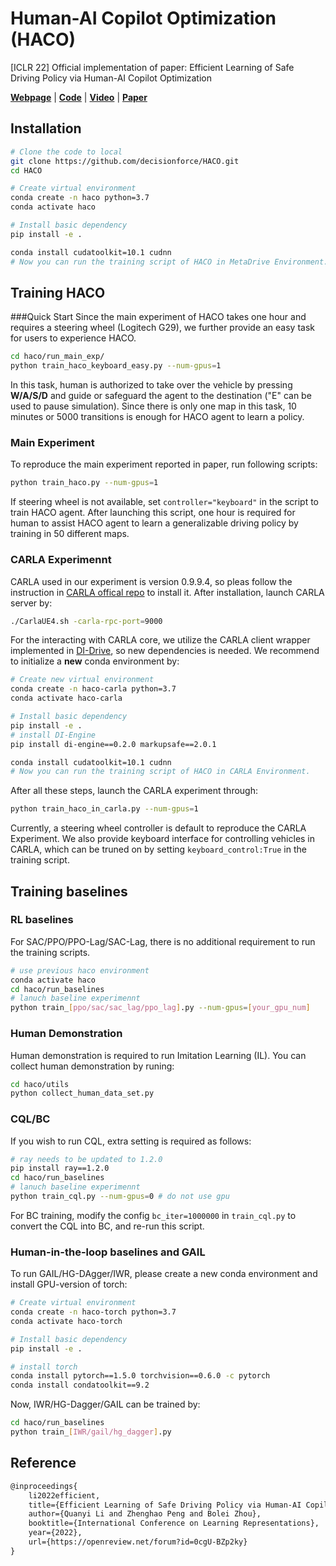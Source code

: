 # Human-AI Copilot Optimization (HACO)

[ICLR 22] Official implementation of paper: Efficient Learning of Safe Driving Policy via Human-AI Copilot Optimization

[**Webpage**](https://decisionforce.github.io/HACO/) | 
[**Code**](https://github.com/decisionforce/HACO) | 
[**Video**](https://decisionforce.github.io/HACO/#video) |
[**Paper**](https://openreview.net/pdf?id=0cgU-BZp2ky)


## Installation

```bash
# Clone the code to local
git clone https://github.com/decisionforce/HACO.git
cd HACO

# Create virtual environment
conda create -n haco python=3.7
conda activate haco

# Install basic dependency
pip install -e .

conda install cudatoolkit=10.1 cudnn
# Now you can run the training script of HACO in MetaDrive Environment.
```
## Training HACO

###Quick Start
Since the main experiment of HACO takes one hour and requires a steering wheel (Logitech G29), we further provide an 
easy task for users to experience HACO.
```bash
cd haco/run_main_exp/
python train_haco_keyboard_easy.py --num-gpus=1
```
In this task, human is authorized to take over the vehicle by pressing **W/A/S/D** and guide or safeguard the agent to 
the destination ("E" can be used to pause simulation). 
Since there is only one map in this task, 10 minutes or 5000 transitions is enough for HACO agent to learn a policy.

### Main Experiment
To reproduce the main experiment reported in paper, run following scripts:
```bash
python train_haco.py --num-gpus=1
```
If steering wheel is not available, set ```controller="keyboard"``` in the script to train HACO agent. After launching this script,
one hour is required for human to assist HACO agent to learn a generalizable driving policy by training in 50 different maps.

### CARLA Experimennt
CARLA used in our experiment is version 0.9.9.4, so pleas follow the instruction in 
[CARLA offical repo](https://github.com/carla-simulator/carla) to install it.
After installation, launch CARLA server by:
```bash
./CarlaUE4.sh -carla-rpc-port=9000 
```

For the interacting with CARLA core, we utilize the CARLA client wrapper implemented in [DI-Drive](https://github.com/opendilab/DI-drive), so new dependencies
is needed. We recommend to initialize a **new** conda environment by:
```bash
# Create new virtual environment
conda create -n haco-carla python=3.7
conda activate haco-carla

# Install basic dependency
pip install -e .
# install DI-Engine
pip install di-engine==0.2.0 markupsafe==2.0.1

conda install cudatoolkit=10.1 cudnn
# Now you can run the training script of HACO in CARLA Environment.
```
After all these steps, launch the CARLA experiment through:
```bash
python train_haco_in_carla.py --num-gpus=1
```
Currently, a steering wheel controller is default to reproduce the CARLA Experiment. 
We also provide keyboard interface for controlling vehicles in CARLA, which can be truned on by setting
```keyboard_control:True``` in the training script.


## Training baselines
### RL baselines 
For SAC/PPO/PPO-Lag/SAC-Lag, there is no additional requirement to run the training scripts. 
```bash
# use previous haco environment
conda activate haco  
cd haco/run_baselines
# lanuch baseline experimennt
python train_[ppo/sac/sac_lag/ppo_lag].py --num-gpus=[your_gpu_num]
```

### Human Demonstration
Human demonstration is required to run Imitation Learning (IL). You can collect human demonstration by runing:
```bash
cd haco/utils
python collect_human_data_set.py
```

### CQL/BC
If you wish to run CQL, extra setting is required as follows:
```bash
# ray needs to be updated to 1.2.0
pip install ray==1.2.0
cd haco/run_baselines
# lanuch baseline experimennt
python train_cql.py --num-gpus=0 # do not use gpu
```
For BC training, modify the config ```bc_iter=1000000``` in ```train_cql.py``` to convert the CQL into BC, and re-run this script.  

### Human-in-the-loop baselines and GAIL
To run GAIL/HG-DAgger/IWR, please create a new conda environment and install GPU-version of torch:
```bash
# Create virtual environment
conda create -n haco-torch python=3.7
conda activate haco-torch

# Install basic dependency
pip install -e .

# install torch
conda install pytorch==1.5.0 torchvision==0.6.0 -c pytorch
conda install condatoolkit==9.2
```
Now, IWR/HG-Dagger/GAIL can be trained by:
```bash
cd haco/run_baselines 
python train_[IWR/gail/hg_dagger].py
```




## Reference

```latex
@inproceedings{
    li2022efficient,
    title={Efficient Learning of Safe Driving Policy via Human-AI Copilot Optimization},
    author={Quanyi Li and Zhenghao Peng and Bolei Zhou},
    booktitle={International Conference on Learning Representations},
    year={2022},
    url={https://openreview.net/forum?id=0cgU-BZp2ky}
}
```


